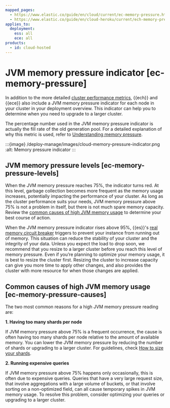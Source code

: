 ```yaml
---
mapped_pages:
  - https://www.elastic.co/guide/en/cloud/current/ec-memory-pressure.html
  - https://www.elastic.co/guide/en/cloud-heroku/current/ech-memory-pressure.html
applies_to:
  deployment:
    ess: all
    ece: all
products:
  - id: cloud-hosted
---
```


# JVM memory pressure indicator [ec-memory-pressure]

In addition to the more detailed [cluster performance metrics](/deploy-manage/monitor/stack-monitoring.md), {{ech}} and {{ece}} also include a JVM memory pressure indicator for each node in your cluster in your deployment overview. This indicator can help you to determine when you need to upgrade to a larger cluster.

The percentage number used in the JVM memory pressure indicator is actually the fill rate of the old generation pool. For a detailed explanation of why this metric is used, refer to [Understanding memory pressure](https://www.elastic.co/blog/found-understanding-memory-pressure-indicator/).

:::{image} /deploy-manage/images/cloud-memory-pressure-indicator.png
:alt: Memory pressure indicator
:::


## JVM memory pressure levels [ec-memory-pressure-levels]

When the JVM memory pressure reaches 75%, the indicator turns red. At this level, garbage collection becomes more frequent as the memory usage increases, potentially impacting the performance of your cluster. As long as the cluster performance suits your needs, JVM memory pressure above 75% is not a problem in itself, but there is not much spare memory capacity. Review the [common causes of high JVM memory usage](#ec-memory-pressure-causes) to determine your best course of action.

When the JVM memory pressure indicator rises above 95%, {{es}}'s [real memory circuit breaker](elasticsearch://reference/elasticsearch/configuration-reference/circuit-breaker-settings.md#parent-circuit-breaker) triggers to prevent your instance from running out of memory. This situation can reduce the stability of your cluster and the integrity of your data. Unless you expect the load to drop soon, we recommend that you resize to a larger cluster before you reach this level of memory pressure. Even if you’re planning to optimize your memory usage, it is best to resize the cluster first. Resizing the cluster to increase capacity can give you more time to apply other changes, and also provides the cluster with more resource for when those changes are applied.

## Common causes of high JVM memory usage [ec-memory-pressure-causes]

The two most common reasons for a high JVM memory pressure reading are:

**1. Having too many shards per node**

If JVM memory pressure above 75% is a frequent occurrence, the cause is often having too many shards per node relative to the amount of available memory. You can lower the JVM memory pressure by reducing the number of shards or upgrading to a larger cluster. For guidelines, check [How to size your shards](/deploy-manage/production-guidance/optimize-performance/size-shards.md).

**2. Running expensive queries**

If JVM memory pressure above 75% happens only occasionally, this is often due to expensive queries. Queries that have a very large request size, that involve aggregations with a large volume of buckets, or that involve sorting on a non-optimized field, can all cause temporary spikes in JVM memory usage. To resolve this problem, consider optimizing your queries or upgrading to a larger cluster.

